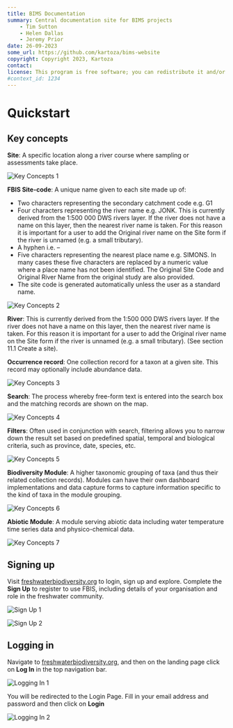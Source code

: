 ```yaml
---
title: BIMS Documentation
summary: Central documentation site for BIMS projects
    - Tim Sutton
    - Helen Dallas
    - Jeremy Prior
date: 26-09-2023
some_url: https://github.com/kartoza/bims-website
copyright: Copyright 2023, Kartoza
contact: 
license: This program is free software; you can redistribute it and/or modify it under the terms of the GNU Affero General Public License as published by the Free Software Foundation; either version 3 of the License, or (at your option) any later version.
#context_id: 1234
---
```


# Quickstart

## Key concepts

**Site**: A specific location along a river course where sampling or assessments take place.

![Key Concepts 1](./img/key-concepts-1.png)

**FBIS Site-code**: A unique name given to each site made up of:

* Two characters representing the secondary catchment code e.g. G1
* Four characters representing the river name e.g. JONK. This is currently derived from the 1:500 000 DWS rivers layer. If the river does not have a name on this layer, then the nearest river name is taken. For this reason it is important for a user to add the Original river name on the Site form if the river is unnamed (e.g. a small tributary).
* A hyphen i.e. –
* Five characters representing the nearest place name e.g. SIMONS. In many cases these five characters are replaced by a numeric value where a place name has not been identified. The Original Site Code and Original River Name from the original study are also provided.
* The site code is generated automatically unless the user as a standard name.

![Key Concepts 2](./img/key-concepts-2.png)

**River**: This is currently derived from the 1:500 000 DWS rivers layer. If the river does not have a name on this layer, then the nearest river name is taken. For this reason it is important for a user to add the Original river name on the Site form if the river is unnamed (e.g. a small tributary). (See section 11.1 Create a site).

**Occurrence record**: One collection record for a taxon at a given site. This record may optionally include abundance data.

![Key Concepts 3](img/key-concepts-3.png)

**Search**: The process whereby free-form text is entered into the search box and the matching records are shown on the map.

![Key Concepts 4](img/key-concepts-4.png)

**Filters**: Often used in conjunction with search, filtering allows you to narrow down the result set based on predefined spatial, temporal and biological criteria, such as province, date, species, etc.

![Key Concepts 5](img/key-concepts-5.png)

**Biodiversity Module**: A higher taxonomic grouping of taxa (and thus their related collection records). Modules can have their own dashboard implementations and data capture forms to capture information specific to the kind of taxa in the module grouping.

![Key Concepts 6](img/key-concepts-6.png)

**Abiotic Module**: A module serving abiotic data including water temperature time series data and physico-chemical data.

![Key Concepts 7](img/key-concepts-7.png)

## Signing up

Visit [freshwaterbiodiversity.org](https://freshwaterbiodiversity.org/) to login, sign up and explore. Complete the **Sign Up** to register to use FBIS, including details of your organisation and role in the freshwater community.

![Sign Up 1](img/sign-up-1.png)

![Sign Up 2](img/sign-up-2.png)

## Logging in

Navigate to [freshwaterbiodiversity.org](https://freshwaterbiodiversity.org/), and then on the landing page click on **Log In** in the top navigation bar.

![Logging In 1](img/logging-in-1.png)

You will be redirected to the Login Page. Fill in your email address and password and then click on **Login**

![Logging In 2](img/logging-in-2.png)

